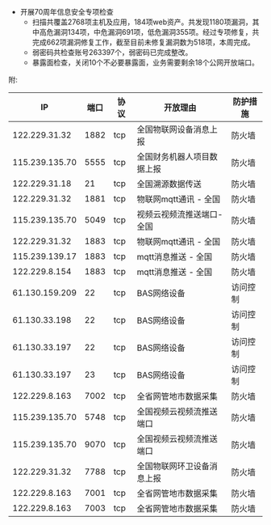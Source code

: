 
- 开展70周年信息安全专项检查
  - 扫描共覆盖2768项主机及应用，184项web资产。共发现1180项漏洞，其中高危漏洞134项，中危漏洞691项，低危漏洞355项。经过专项修复，共完成662项漏洞修复工作，截至目前未修复漏洞数为518项，本周完成。
  - 弱密码共检查账号263397个，弱密码已完成整改。
  - 暴露面检查，关闭10个不必要暴露面，业务需要剩余18个公网开放端口。


附:

IP|端口|协议|开放理由|防护措施
--|--|--|----|----
122.229.31.32|1882|tcp|全国物联网设备消息上报 |防火墙
115.239.135.70|5555|tcp|全国财务机器人项目数据上报 |防火墙
122.229.31.18|21|tcp|全国溯源数据传送|防火墙
122.229.31.32|1881|tcp|物联网mqtt通讯 - 全国|防火墙
115.239.135.70|5049|tcp|视频云视频流推送端口-全国|防火墙
122.229.31.32|1883|tcp|物联网mqtt通讯 - 全国|防火墙
115.239.139.17|1883|tcp|mqtt消息推送 - 全国|防火墙
122.229.8.154|1883|tcp|mqtt消息推送 - 全国|防火墙
61.130.159.209|22|tcp|BAS网络设备|访问控制
61.130.33.198|22|tcp|BAS网络设备|访问控制
61.130.33.197|22|tcp|BAS网络设备|访问控制
61.130.33.197|23|tcp|BAS网络设备|访问控制
122.229.8.163|7002|tcp|全省网管地市数据采集|防火墙
115.239.135.70|5748|tcp|全国视频云视频流推送端口|防火墙
115.239.135.70|9070|tcp|全国视频云视频流推送端口|防火墙
122.229.31.32|7788|tcp|全国物联网环卫设备消息上报 |防火墙
122.229.8.163|7001|tcp|全省网管地市数据采集|防火墙
122.229.8.163|7003|tcp|全省网管地市数据采集|防火墙

